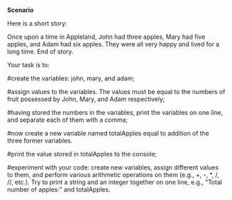 **Scenario**

Here is a short story:

Once upon a time in Appleland, John had three apples, Mary had five apples, and Adam had six apples. They were all very happy and lived for a long time. End of story.

Your task is to:

#create the variables: john, mary, and adam;

#assign values to the variables. The values must be equal to the numbers of fruit possessed by John, Mary, and Adam respectively;

#having stored the numbers in the variables, print the variables on one line, and separate each of them with a comma;

#now create a new variable named totalApples equal to addition of the three former variables.

#print the value stored in totalApples to the console;

#experiment with your code: create new variables, assign different values to them, and perform various arithmetic operations on them (e.g., +, -, *, /, //, etc.). Try to print a string and an integer together on one line, e.g., "Total number of apples:" and totalApples.